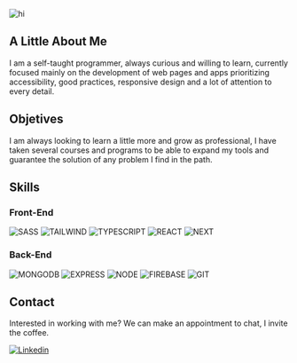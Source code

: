 ![hi](https://user-images.githubusercontent.com/111152760/228695128-dca7557e-7398-4028-a74c-cd0881d4472e.gif)
## A Little About Me
I am a self-taught programmer, always curious and willing to
          learn, currently focused mainly on the development of
          web pages and apps prioritizing accessibility, good
          practices, responsive design and a lot of attention to every detail. 
## Objetives
I am always looking to learn a little more and grow as
professional, I have taken several courses and programs to be able to expand
my tools and guarantee the solution of any problem I find
in the path.
## Skills
### Front-End
![SASS](https://img.shields.io/badge/Sass-CC6699?style=for-the-badge&logo=sass&logoColor=white)
![TAILWIND](https://img.shields.io/badge/Tailwind_CSS-38B2AC?style=for-the-badge&logo=tailwind-css&logoColor=white)
![TYPESCRIPT](https://img.shields.io/badge/TypeScript-007ACC?style=for-the-badge&logo=typescript&logoColor=white)
![REACT](https://img.shields.io/badge/React-20232A?style=for-the-badge&logo=react&logoColor=61DAFB)
![NEXT](https://img.shields.io/badge/next.js-000000?style=for-the-badge&logo=nextdotjs&logoColor=white)
### Back-End
![MONGODB](https://img.shields.io/badge/MongoDB-4EA94B?style=for-the-badge&logo=mongodb&logoColor=white)
![EXPRESS](https://img.shields.io/badge/Express.js-000000?style=for-the-badge&logo=express&logoColor=white)
![NODE](https://img.shields.io/badge/Node.js-339933?style=for-the-badge&logo=nodedotjs&logoColor=white)
![FIREBASE](https://img.shields.io/badge/firebase-ffca28?style=for-the-badge&logo=firebase&logoColor=black)
![GIT](https://img.shields.io/badge/GIT-E44C30?style=for-the-badge&logo=git&logoColor=white)
## Contact
Interested in working with me? We can make an appointment to
chat, I invite the coffee.

[![Linkedin](https://img.shields.io/badge/LinkedIn-0077B5?style=for-the-badge&logo=linkedin&logoColor=white)](https://www.linkedin.com/in/renlacovara/)


